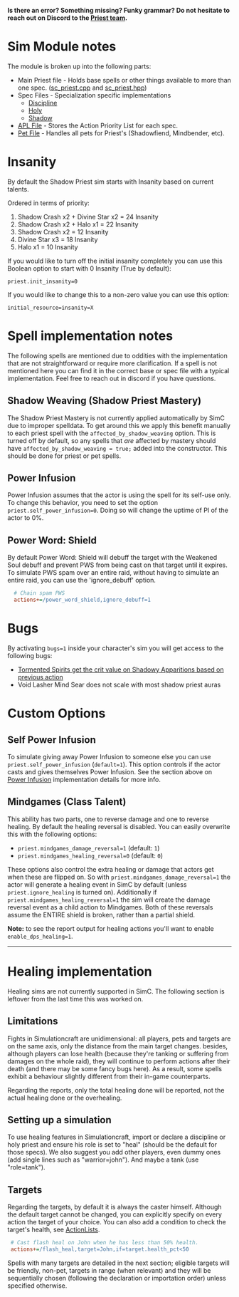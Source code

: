 **Is there an error? Something missing? Funky grammar? Do not hesitate to reach out on Discord to the [Priest team](https://github.com/orgs/simulationcraft/teams/priest/members).**

# Sim Module notes
The module is broken up into the following parts:
- Main Priest file - Holds base spells or other things available to more than one spec. ([sc_priest.cpp](https://github.com/simulationcraft/simc/blob/dragonflight/engine/class_modules/priest/sc_priest.cpp) and [sc_priest.hpp](https://github.com/simulationcraft/simc/blob/dragonflight/engine/class_modules/priest/sc_priest.hpp))
- Spec Files - Specialization specific implementations
  - [Discipline](https://github.com/simulationcraft/simc/blob/dragonflight/engine/class_modules/priest/sc_priest_discipline.cpp)
  - [Holy](https://github.com/simulationcraft/simc/blob/dragonflight/engine/class_modules/priest/sc_priest_holy.cpp)
  - [Shadow](https://github.com/simulationcraft/simc/blob/dragonflight/engine/class_modules/priest/sc_priest_shadow.cpp)
- [APL File](https://github.com/simulationcraft/simc/blob/dragonflight/engine/class_modules/apl/apl_priest.cpp) - Stores the Action Priority List for each spec.
- [Pet File](https://github.com/simulationcraft/simc/blob/dragonflight/engine/class_modules/priest/sc_priest_pets.cpp) - Handles all pets for Priest's (Shadowfiend, Mindbender, etc).

# Insanity
By default the Shadow Priest sim starts with Insanity based on current talents. 

Ordered in terms of priority:
1. Shadow Crash x2 + Divine Star x2 = 24 Insanity
2. Shadow Crash x2 + Halo x1 = 22 Insanity
3. Shadow Crash x2 = 12 Insanity
4. Divine Star x3 = 18 Insanity
5. Halo x1 = 10 Insanity

If you would like to turn off the initial insanity completely you can use this Boolean option to start with 0 Insanity (True by default):
```
priest.init_insanity=0
```

If you would like to change this to a non-zero value you can use this option:
```
initial_resource=insanity=X
```

# Spell implementation notes
The following spells are mentioned due to oddities with the implementation that are not straightforward or require more clarification. If a spell is not mentioned here you can find it in the correct base or spec file with a typical implementation. Feel free to reach out in discord if you have questions.

## Shadow Weaving (Shadow Priest Mastery)
The Shadow Priest Mastery is not currently applied automatically by SimC due to improper spelldata. To get around this we apply this benefit manually to each priest spell with the `affected_by_shadow_weaving` option. This is turned off by default, so any spells that _are_ affected by mastery should have `affected_by_shadow_weaving = true;` added into the constructor. This should be done for priest or pet spells.

## Power Infusion
Power Infusion assumes that the actor is using the spell for its self-use only. To change this behavior, you need to set the option `priest.self_power_infusion=0`. Doing so will change the uptime of PI of the actor to 0%.

## Power Word: Shield
By default Power Word: Shield will debuff the target with the Weakened Soul debuff and prevent PWS from being cast on that target until it expires. To simulate PWS spam over an entire raid, without having to simulate an entire raid, you can use the 'ignore\_debuff' option.
```ini
  # Chain spam PWS
  actions+=/power_word_shield,ignore_debuff=1
```

# Bugs
By activating `bugs=1` inside your character's sim you will get access to the following bugs:
- [Tormented Spirits get the crit value on Shadowy Apparitions based on previous action](https://github.com/SimCMinMax/WoW-BugTracker/issues/1097)
- Void Lasher Mind Sear does not scale with most shadow priest auras

# Custom Options
## Self Power Infusion
To simulate giving away Power Infusion to someone else you can use `priest.self_power_infusion` (`default=1`). This option controls if the actor casts and gives themselves Power Infusion. See the section above on [Power Infusion](Priests#power-infusion) implementation details for more info.

## Mindgames (Class Talent)
This ability has two parts, one to reverse damage and one to reverse healing. By default the healing reversal is disabled. You can easily overwrite this with the following options:

- `priest.mindgames_damage_reversal=1` (default: `1`)
- `priest.mindgames_healing_reversal=0` (default: `0`)

These options also control the extra healing or damage that actors get when these are flipped on. So with `priest.mindgames_damage_reversal=1` the actor will generate a healing event in SimC by default (unless `priest.ignore_healing` is turned on). Additionally if `priest.mindgames_healing_reversal=1` the sim will create the damage reversal event as a child action to Mindgames. Both of these reversals assume the ENTIRE shield is broken, rather than a partial shield.

**Note:** to see the report output for healing actions you'll want to enable `enable_dps_healing=1`.

***

# Healing implementation
Healing sims are not currently supported in SimC. The following section is leftover from the last time this was worked on.

## Limitations
Fights in Simulationcraft are unidimensional: all players, pets and targets are on the same axis, only the distance from the main target changes. besides, although players can lose health (because they're tanking or suffering from damages on the whole raid), they will continue to perform actions after their death (and there may be some fancy bugs here). As a result, some spells exhibit a behaviour slightly different from their in-game counterparts.

Regarding the reports, only the total healing done will be reported, not the actual healing done or the overhealing.

## Setting up a simulation
To use healing features in Simulationcraft, import or declare a discipline or holy priest and ensure his role is set to "heal" (should be the default for those specs). We also suggest you add other players, even dummy ones (add single lines such as "warrior=john"). And maybe a tank (use "role=tank").

## Targets
Regarding the targets, by default it is always the caster himself. Although the default target cannot be changed, you can explicitly specify on every action the target of your choice. You can also add a condition to check the target's health, see [ActionLists](ActionLists).
```ini
 # Cast flash heal on John when he has less than 50% health.
 actions+=/flash_heal,target=John,if=target.health_pct<50
```

Spells with many targets are detailed in the next section; eligible targets will be friendly, non-pet, targets in range (when relevant) and they will be sequentially chosen (following the declaration or importation order) unless specified otherwise.